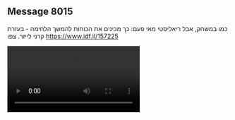 ## Message 8015

כמו במשחק, אבל ריאליסטי מאי פעם:
כך מכינים את הכוחות להמשך הלחימה - בעזרת קרני לייזר. צפו
https://www.idf.il/157225⁩

![Video](./8015/8015_media.mp4)
